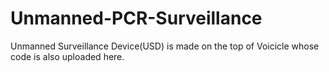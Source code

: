 # Unmanned-PCR-Surveillance
Unmanned Surveillance Device(USD) is made on the top of Voicicle whose code is also uploaded here.
